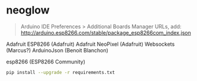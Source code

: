 # neoglow

> Arduino IDE
> Preferences > Additional Boards Manager URLs, add:
http://arduino.esp8266.com/stable/package_esp8266com_index.json


Adafruit ESP8266 (Adafruit)
Adafruit NeoPixel (Adafruit)
Websockets (Marcus?)
ArduinoJson (Benoit Blanchon)

esp8266 (ESP8266 Community)

```bash
pip install --upgrade -r requirements.txt
```
